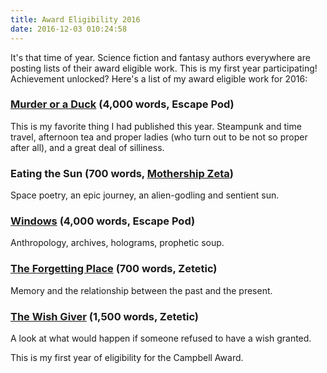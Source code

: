 ```yaml
---
title: Award Eligibility 2016
date: 2016-12-03 010:24:58
---
```


It's that time of year. Science fiction and fantasy authors everywhere are posting lists of their award eligible work. This is my first year participating! Achievement unlocked? 
Here's a list of my award eligible work for 2016:

### [Murder or a Duck]( http://escapepod.org/2016/10/13/ep545-murder-or-a-duck/) (4,000 words, Escape Pod)

This is my favorite thing I had published this year. Steampunk and time travel, afternoon tea and proper ladies (who turn out to be not so proper after all), and a great deal of silliness.

### Eating the Sun (700 words, [Mothership Zeta]( http://mothershipzeta.org/2016/07/28/issue-4-is-out-now/))

Space poetry, an epic journey, an alien-godling and sentient sun.

### [Windows]( http://escapepod.org/2016/02/29/ep523-windows/) (4,000 words, Escape Pod)

Anthropology, archives, holograms, prophetic soup.

### [The Forgetting Place]( https://zeteticrecord.org/2016/11/the-forgetting-place/) (700 words, Zetetic)

Memory and the relationship between the past and the present.

### [The Wish Giver]( https://zeteticrecord.org/2016/02/the-wish-giver/) (1,500 words, Zetetic)

A look at what would happen if someone refused to have a wish granted.

This is my first year of eligibility for the Campbell Award.
